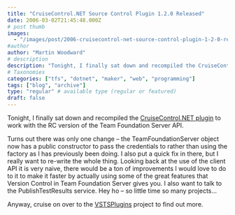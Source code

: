 ```yaml
---
title: "CruiseControl.NET Source Control Plugin 1.2.0 Released"
date: 2006-03-02T21:45:48.000Z
# post thumb
images:
  - "/images/post/2006-cruisecontrol-net-source-control-plugin-1-2-0-released.jpg"
#author
author: "Martin Woodward"
# description
description: "Tonight, I finally sat down and recompiled the CruiseControl."
# Taxonomies
categories: ["tfs", "dotnet", "maker", "web", "programming"]
tags: ["blog", "archive"]
type: "regular" # available type (regular or featured)
draft: false
---
```

Tonight, I finally sat down and recompiled the [CruiseControl.NET plugin](http://vstsplugins.sourceforge.net/) to work with the RC version of the Team Foundation Server API.  

Turns out there was only one change – the TeamFoundationServer object now has a public constructor to pass the credentials to rather than using the factory as I has previously been doing.  I also put a quick fix in there, but I really want to re-write the whole thing.  Looking back at the use of the client API it is very naive, there would be a ton of improvements I would love to do to it to make it faster by actually using some of the great features that Version Control in Team Foundation Server gives you.  I also want to talk to the PublishTestResults service.  Hey ho – so little time so many projects…

Anyway, cruise on over to the [VSTSPlugins](http://vstsplugins.sourceforge.net/) project to find out more.